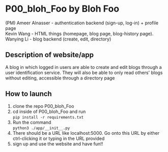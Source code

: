 # P00_bloh_Foo by Bloh Foo

(PM) Ameer Alnasser - authentication backend (sign-up, log-in) + profile page  
Kevin Wang - HTML things (homepage, blog page, blog-history page).  
Wanying Li  - blog backend (create, edit, directory)  

## Description of website/app
 A blog in which logged in users are able to create and edit blogs through a user identification service. They will also be able to only read others' blogs without editing, accessible through a directory page 
## How to launch
 1. clone the repo P00_bloh_Foo
 2. cd inside of P00_bloh_Foo and run  
```pip install -r requirements.txt```  
 3. Run the command  
```python3 ./app/__init__.py```  
 4. There should be a URL like localhost:5000. Go onto this URL by either ctrl-clicking it or typing in the URL provided
 5. sign up and use the website and have fun!!
